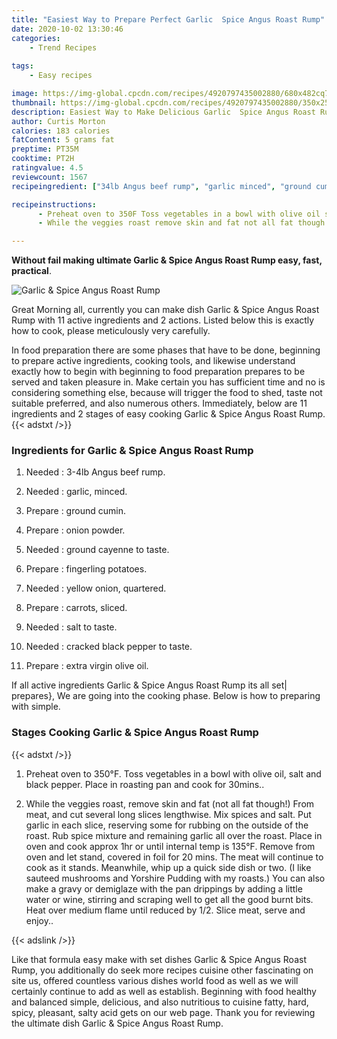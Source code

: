 ```yaml
---
title: "Easiest Way to Prepare Perfect Garlic  Spice Angus Roast Rump"
date: 2020-10-02 13:30:46
categories:
    - Trend Recipes
    
tags:
    - Easy recipes

image: https://img-global.cpcdn.com/recipes/4920797435002880/680x482cq70/garlic-spice-angus-roast-rump-recipe-main-photo.jpg
thumbnail: https://img-global.cpcdn.com/recipes/4920797435002880/350x250cq70/garlic-spice-angus-roast-rump-recipe-main-photo.jpg
description: Easiest Way to Make Delicious Garlic  Spice Angus Roast Rump with 11 ingredients and 2 stages of easy cooking.
author: Curtis Morton
calories: 183 calories
fatContent: 5 grams fat
preptime: PT35M
cooktime: PT2H
ratingvalue: 4.5
reviewcount: 1567
recipeingredient: ["34lb Angus beef rump", "garlic minced", "ground cumin", "onion powder", "ground cayenne to taste", "fingerling potatoes", "yellow onion quartered", "carrots sliced", "salt to taste", "cracked black pepper to taste", "extra virgin olive oil"]

recipeinstructions: 
      - Preheat oven to 350F Toss vegetables in a bowl with olive oil salt and black pepper Place in roasting pan and cook for 30mins 
      - While the veggies roast remove skin and fat not all fat though From meat and cut several long slices lengthwise Mix spices and salt Put garlic in each slice reserving some for rubbing on the outside of the roast Rub spice mixture and remaining garlic all over the roast Place in oven and cook approx 1hr or until internal temp is 135F Remove from oven and let stand covered in foil for 20 mins The meat will continue to cook as it stands Meanwhile whip up a quick side dish or two I like sauteed mushrooms and Yorshire Pudding with my roasts You can also make a gravy or demiglaze with the pan drippings by adding a little water or wine stirring and scraping well to get all the good burnt bits Heat over medium flame until reduced by 12 Slice meat serve and enjoy

---
```




**Without fail making ultimate Garlic &amp; Spice Angus Roast Rump easy, fast, practical**. 


![Garlic &amp; Spice Angus Roast Rump](https://img-global.cpcdn.com/recipes/4920797435002880/680x482cq70/garlic-spice-angus-roast-rump-recipe-main-photo.jpg "Garlic &amp; Spice Angus Roast Rump")




Great Morning all, currently you can make dish Garlic &amp; Spice Angus Roast Rump with 11 active ingredients and 2 actions. Listed below this is exactly how to cook, please meticulously very carefully.

In food preparation there are some phases that have to be done, beginning to prepare active ingredients, cooking tools, and likewise understand exactly how to begin with beginning to food preparation prepares to be served and taken pleasure in. Make certain you has sufficient time and no is considering something else, because will trigger the food to shed, taste not suitable preferred, and also numerous others. Immediately, below are 11 ingredients and 2 stages of easy cooking Garlic &amp; Spice Angus Roast Rump.
{{< adstxt />}}

### Ingredients for Garlic &amp; Spice Angus Roast Rump


1. Needed  : 3-4lb Angus beef rump.

1. Needed  : garlic, minced.

1. Prepare  : ground cumin.

1. Prepare  : onion powder.

1. Needed  : ground cayenne to taste.

1. Prepare  : fingerling potatoes.

1. Needed  : yellow onion, quartered.

1. Prepare  : carrots, sliced.

1. Needed  : salt to taste.

1. Needed  : cracked black pepper to taste.

1. Prepare  : extra virgin olive oil.



If all active ingredients Garlic &amp; Spice Angus Roast Rump its all set| prepares}, We are going into the cooking phase. Below is how to preparing with simple.

### Stages Cooking Garlic &amp; Spice Angus Roast Rump

{{< adstxt />}}


1. Preheat oven to 350°F. Toss vegetables in a bowl with olive oil, salt and black pepper. Place in roasting pan and cook for 30mins..



1. While the veggies roast, remove skin and fat (not all fat though!) From meat, and cut several long slices lengthwise. Mix spices and salt. Put garlic in each slice, reserving some for rubbing on the outside of the roast. Rub spice mixture and remaining garlic all over the roast. Place in oven and cook approx 1hr or until internal temp is 135°F. Remove from oven and let stand, covered in foil for 20 mins. The meat will continue to cook as it stands. Meanwhile, whip up a quick side dish or two. (I like sauteed mushrooms and Yorshire Pudding with my roasts.) You can also make a gravy or demiglaze with the pan drippings by adding a little water or wine, stirring and scraping well to get all the good burnt bits. Heat over medium flame until reduced by 1/2. Slice meat, serve and enjoy..





{{< adslink />}}

Like that formula easy make with set dishes Garlic &amp; Spice Angus Roast Rump, you additionally do seek more recipes cuisine other fascinating on site us, offered countless various dishes world food as well as we will certainly continue to add as well as establish. Beginning with food healthy and balanced simple, delicious, and also nutritious to cuisine fatty, hard, spicy, pleasant, salty acid gets on our web page. Thank you for reviewing the ultimate dish Garlic &amp; Spice Angus Roast Rump.
